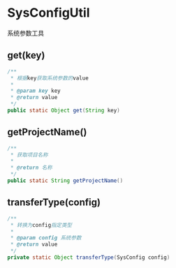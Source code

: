 # SysConfigUtil
系统参数工具

## get(key)
```java
/**
 * 根据key获取系统参数的value
 *
 * @param key key
 * @return value
 */
public static Object get(String key)
```
## getProjectName()
```java
/**
 * 获取项目名称
 *
 * @return 名称
 */
public static String getProjectName()
```
## transferType(config)
```java
/**
 * 转换为config指定类型
 *
 * @param config 系统参数
 * @return value
 */
private static Object transferType(SysConfig config)
```